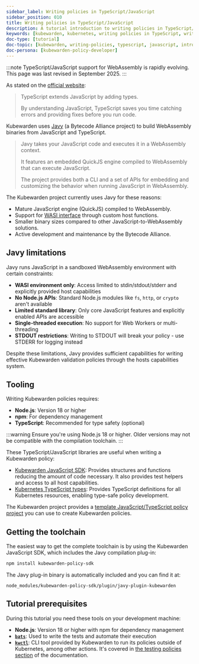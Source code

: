 ```yaml
---
sidebar_label: Writing policies in TypeScript/JavaScript
sidebar_position: 010
title: Writing policies in TypeScript/JavaScript
description: A tutorial introduction to writing policies in TypeScript/JavaScript.
keywords: [kubewarden, kubernetes, writing policies in TypeScript, writing policies in JavaScript]
doc-type: [tutorial]
doc-topic: [kubewarden, writing-policies, typescript, javascript, introduction]
doc-persona: [kubewarden-policy-developer]
---
```


<head>
  <link rel="canonical" href="https://docs.kubewarden.io/tutorials/writing-policies/intro-typescript"/>
</head>

:::note
TypeScript/JavaScript support for WebAssembly is rapidly evolving.
This page was last revised in September 2025.
:::

As stated on the [official website](https://www.typescriptlang.org/):

> TypeScript extends JavaScript by adding types.
>
> By understanding JavaScript, TypeScript saves you time catching errors and
> providing fixes before you run code.

Kubewarden uses [Javy](https://github.com/bytecodealliance/javy) (a Bytecode Alliance project) to build WebAssembly binaries from JavaScript and TypeScript.

> Javy takes your JavaScript code and executes it in a WebAssembly context. 
>
> It features an embedded QuickJS engine compiled to WebAssembly that can execute JavaScript. 
>
> The project provides both a CLI and a set of APIs for embedding and customizing the behavior when running JavaScript in WebAssembly.

The Kubewarden project currently uses Javy for these reasons:

- Mature JavaScript engine (QuickJS) compiled to WebAssembly.
- Support for [WASI interface](../wasi/01-intro-wasi.md) through custom host functions.
- Smaller binary sizes compared to other JavaScript-to-WebAssembly solutions.
- Active development and maintenance by the Bytecode Alliance.

## Javy limitations

Javy runs JavaScript in a sandboxed WebAssembly environment with certain constraints:

- **WASI environment only**: Access limited to stdin/stdout/stderr and explicitly provided host capabilities
- **No Node.js APIs**: Standard Node.js modules like `fs`, `http`, or `crypto` aren't available
- **Limited standard library**: Only core JavaScript features and explicitly enabled APIs are accessible
- **Single-threaded execution**: No support for Web Workers or multi-threading
- **STDOUT restrictions**: Writing to STDOUT will break your policy - use STDERR for logging instead

Despite these limitations, Javy provides sufficient capabilities for writing effective Kubewarden validation policies through the hosts capabilities system.

## Tooling

Writing Kubewarden policies requires:

- **Node.js**: Version 18 or higher
- **npm**: For dependency management
- **TypeScript**: Recommended for type safety (optional)

:::warning
Ensure you're using Node.js 18 or higher. Older versions may not be compatible with the compilation toolchain.
:::

These TypeScript/JavaScript libraries are useful when writing a Kubewarden policy:

- [Kubewarden JavaScript SDK](https://github.com/kubewarden/policy-sdk-js): Provides structures and functions reducing the amount of code necessary. It also provides test helpers and access to all host capabilities.
- [Kubernetes TypeScript types](https://github.com/silverlyra/kubernetes-types): Provides TypeScript definitions for all Kubernetes resources, enabling type-safe policy development.

The Kubewarden project provides a [template JavaScript/TypeScript policy project](https://github.com/kubewarden/js-policy-template) you can use to create Kubewarden policies.

## Getting the toolchain

The easiest way to get the complete toolchain is by using the Kubewarden JavaScript SDK, which includes the Javy compilation plug-in:

```bash
npm install kubewarden-policy-sdk
```

The Javy plug-in binary is automatically included and you can find it at:

```
node_modules/kubewarden-policy-sdk/plugin/javy-plugin-kubewarden
```

## Tutorial prerequisites

During this tutorial you need these tools on your development machine:

- **Node.js**: Version 18 or higher with npm for dependency management
- [**`bats`**](https://github.com/bats-core/bats-core): Used to write the tests and automate their execution
- [**`kwctl`**](https://github.com/kubewarden/kwctl/releases): CLI tool provided by Kubewarden to run its policies outside of Kubernetes, among other actions. It's covered in [the testing policies section](../../testing-policies/index.md) of the documentation.
